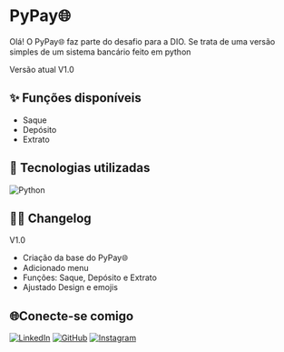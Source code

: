 
# PyPay🌐

Olá! O PyPay🌐 faz parte do desafio para a DIO.
Se trata de uma versão simples de um sistema bancário feito em python 

Versão atual V1.0

## ✨ Funções disponíveis
- Saque  
- Depósito  
- Extrato

## 📖 Tecnologias utilizadas
![Python](https://img.shields.io/badge/python-3670A0?style=for-the-badge&logo=python&logoColor=ffdd54) 

## ✍🏽 Changelog
V1.0
- Criação da base do PyPay🌐  
- Adicionado menu  
- Funções: Saque, Depósito e Extrato   
- Ajustado Design e emojis


## 🌐Conecte-se comigo
[![LinkedIn](https://img.shields.io/badge/LinkedIn-0077B5?style=for-the-badge&logo=linkedin&logoColor=white)](https://www.linkedin.com/in/jos%C3%A9-luis-d-473a72136/) [![GitHub](https://img.shields.io/badge/GitHub-100000?style=for-the-badge&logo=github&logoColor=white)](https://github.com/joseluisteodoro) [![Instagram](https://img.shields.io/badge/-Instagram-%23E4405F?style=for-the-badge&logo=instagram&logoColor=white)](https://www.instagram.com/joseluis.musica/)
